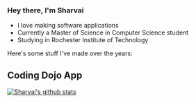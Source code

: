### Hey there, I'm Sharvai
- I love making software applications
- Currently a Master of Science in Computer Science student
- Studying in Rochester Institute of Technology

Here's some stuff I've made over the years:

## Coding Dojo App


[![Sharvai's github stats](https://github-readme-stats.vercel.app/api?username=SHARVAI101&count_private=true&show_icons=true&theme=slateorange&hide_rank=false&include_all_commits=true)](https://github.com/anuraghazra/github-readme-stats)
